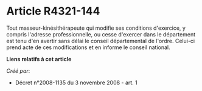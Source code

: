 # Article R4321-144

Tout masseur-kinésithérapeute qui modifie ses conditions d'exercice, y compris l'adresse professionnelle, ou cesse d'exercer
dans le département est tenu d'en avertir sans délai le conseil départemental de l'ordre. Celui-ci prend acte de ces
modifications et en informe le conseil national.

**Liens relatifs à cet article**

_Créé par_:

  - Décret n°2008-1135 du 3 novembre 2008 - art. 1
